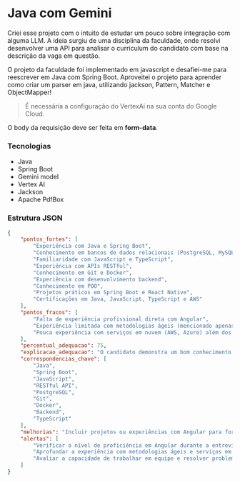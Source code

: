 # Java com Gemini

Criei esse projeto com o intuito de estudar um pouco sobre integração com alguma LLM.
A ideia surgiu de uma disciplina da faculdade, onde resolvi desenvolver uma API para analisar o curriculum do candidato com base na descrição da vaga em questão.

O projeto da faculdade foi implementado em javascript e desafiei-me para reescrever em Java com Spring Boot.
Aproveitei o projeto para aprender como criar um parser em java, utilizando jackson, Pattern, Matcher e ObjectMapper!

> É necessária a configuração do VertexAi na sua conta do Google Cloud.

O body da requisição deve ser feita em **form-data**.

### Tecnologias

- Java
- Spring Boot
- Gemini model
- Vertex AI
- Jackson
- Apache PdfBox

### Estrutura JSON

```json
{
    "pontos_fortes": [
        "Experiência com Java e Spring Boot",
        "Conhecimento em bancos de dados relacionais (PostgreSQL, MySQL)",
        "Familiaridade com JavaScript e TypeScript",
        "Experiência com APIs RESTful",
        "Conhecimento em Git e Docker",
        "Experiência com desenvolvimento backend",
        "Conhecimento em POO",
        "Projetos práticos em Spring Boot e React Native",
        "Certificações em Java, JavaScript, TypeScript e AWS"
    ],
    "pontos_fracos": [
        "Falta de experiência profissional direta com Angular",
        "Experiência limitada com metodologias ágeis (mencionado apenas como diferencial)",
        "Pouca experiência com serviços em nuvem (AWS, Azure) além dos cursos"
    ],
    "percentual_adequacao": 75,
    "explicacao_adequacao": "O candidato demonstra um bom conhecimento técnico em Java, Spring Boot e bancos de dados, além de experiência com APIs RESTful. A falta de experiência profissional com Angular e metodologias ágeis diminui o percentual, mas o currículo mostra potencial.",
    "correspondencias_chave": [
        "Java",
        "Spring Boot",
        "JavaScript",
        "RESTful API",
        "PostgreSQL",
        "Git",
        "Docker",
        "Backend",
        "TypeScript"
    ],
    "melhorias": "Incluir projetos ou experiências com Angular para fortalecer o perfil full-stack. Detalhar o uso de metodologias ágeis em projetos (mesmo que acadêmicos).  Mencionar a experiência com microsserviços.",
    "alertas": [
        "Verificar o nível de proficiência em Angular durante a entrevista",
        "Aprofundar a experiência com metodologias ágeis e serviços em nuvem",
        "Avaliar a capacidade de trabalhar em equipe e resolver problemas"
    ]
}
```
